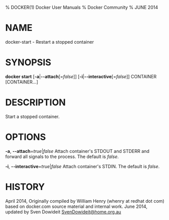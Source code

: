 % DOCKER(1) Docker User Manuals
% Docker Community
% JUNE 2014
# NAME
docker-start - Restart a stopped container

# SYNOPSIS
**docker start**
[**-a**|**--attach**[=*false*]]
[**-i**|**--interactive**[=*false*]]
CONTAINER [CONTAINER...]

# DESCRIPTION

Start a stopped container.

# OPTIONS
**-a**, **--attach**=*true*|*false*
   Attach container's STDOUT and STDERR and forward all signals to the process. The default is *false*.

**-i**, **--interactive**=*true*|*false*
   Attach container's STDIN. The default is *false*.

# HISTORY
April 2014, Originally compiled by William Henry (whenry at redhat dot com)
based on docker.com source material and internal work.
June 2014, updated by Sven Dowideit <SvenDowideit@home.org.au>
